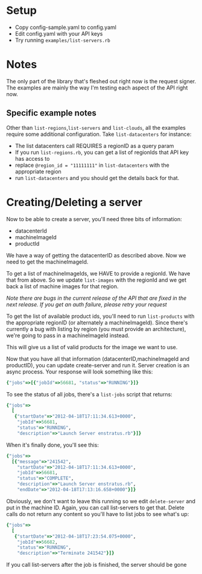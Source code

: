 # Setup

- Copy config-sample.yaml to config.yaml
- Edit config.yaml with your API keys
- Try running `examples/list-servers.rb`

# Notes
The only part of the library that's fleshed out right now is the request signer.
The examples are mainly the way I'm testing each aspect of the API right now.

## Specific example notes
Other than `list-regions`,`list-servers` and `list-clouds`, all the examples require some additional configuration. Take `list-datacenters` for instance:

- The list datacenters call REQUIRES a regionID as a query param
- If you run `list-regions.rb`, you can get a list of regionIds that API key has access to
- replace `@region_id = "11111111"` in `list-datacenters` with the appropriate region
- run `list-datacenters` and you should get the details back for that.


# Creating/Deleting a server
Now to be able to create a server, you'll need three bits of information:

- datacenterId
- machineImageId
- productId

We have a way of getting the datacenterID as described above. Now we need to get the machineImageId.

To get a list of machineImageIds, we HAVE to provide a regionId. We have that from above. So we update `list-images` with the regionId and we get back a list of machine images for that region.

_Note there are bugs in the current release of the API that are fixed in the next release. If you get an auth failure, please retry your request_

To get the list of available product ids, you'll need to run `list-products` with the appropriate regionID (or alternately a machineImageId). Since there's currently a bug with listing by region (you must provide an architecture), we're going to pass in a machineImageId instead.

This will give us a list of valid products for the image we want to use.

Now that you have all that information (datacenterID,machineImageId and productID), you can update create-server and run it. Server creation is an async process. Your response will look something like this:

```ruby
{"jobs"=>[{"jobId"=>56681, "status"=>"RUNNING"}]}
```

To see the status of all jobs, there's a `list-jobs` script that returns:

```ruby
{"jobs"=>
  [
   {"startDate"=>"2012-04-18T17:11:34.613+0000",
    "jobId"=>56681,
    "status"=>"RUNNING",
    "description"=>"Launch Server enstratus.rb"}]}
```

When it's finally done, you'll see this:

```ruby
{"jobs"=>
  [{"message"=>"241542",
    "startDate"=>"2012-04-18T17:11:34.613+0000",
    "jobId"=>56681,
    "status"=>"COMPLETE",
    "description"=>"Launch Server enstratus.rb",
    "endDate"=>"2012-04-18T17:13:16.658+0000"}]}
```

Obviously, we don't want to leave this running so we edit `delete-server` and put in the machine ID. Again, you can call list-servers to get that. Delete calls do not return any content so you'll have to list jobs to see what's up:

```ruby
{"jobs"=>
  [
   {"startDate"=>"2012-04-18T17:23:54.075+0000",
    "jobId"=>56682,
    "status"=>"RUNNING",
    "description"=>"Terminate 241542"}]}
```

If you call list-servers after the job is finished, the server should be gone
 
